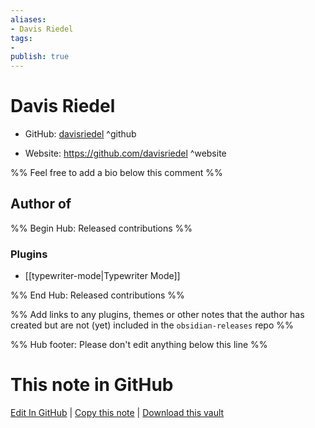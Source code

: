 ```yaml
---
aliases:
- Davis Riedel
tags:
- 
publish: true
---
```


# Davis Riedel

- GitHub: [davisriedel](https://github.com/davisriedel/) ^github
<!-- - Discord: `@` ^discord-->
- Website: <https://github.com/davisriedel> ^website
<!-- - [[Publish sites|Publish site]]: <https://> ^publish-->

%% Feel free to add a bio below this comment %%


## Author of

%% Begin Hub: Released contributions %%
### Plugins
- [[typewriter-mode|Typewriter Mode]]

%% End Hub: Released contributions %%

%% Add links to any plugins, themes or other notes that the author has created but are not (yet) included in the `obsidian-releases` repo %%

<!--
### Unlisted plugins
-->

<!--
### Others
-->

<!--
## Sponsor this author
-->

<!-- - [[GitHub sponsors]]: [Sponsor @davisriedel on GitHub Sponsors](https://github.com/sponsors/davisriedel) ^github-sponsor-->
<!-- - [[Buy me a coffee]]: <https://> ^buy-me-a-coffee-->
<!-- - [[PayPal]]: <https://> ^paypal-->
<!-- - [[Patreon]]: <https://> ^patreon-->

<!--
## Follow this author
-->

<!-- - [[YouTube Channels|On YouTube]]: <https://> ^youtube-->
<!-- - Twitter: <https://> ^twitter-->
<!-- - ... -->

%% Hub footer: Please don't edit anything below this line %%

# This note in GitHub

<span class="git-footer">[Edit In GitHub](https://github.dev/obsidian-community/obsidian-hub/blob/main/01%20-%20Community/People/davisriedel.md "git-hub-edit-note") | [Copy this note](https://raw.githubusercontent.com/obsidian-community/obsidian-hub/main/01%20-%20Community/People/davisriedel.md "git-hub-copy-note") | [Download this vault](https://github.com/obsidian-community/obsidian-hub/archive/refs/heads/main.zip "git-hub-download-vault") </span>
